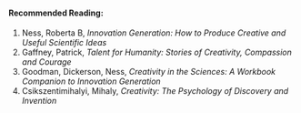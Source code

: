 
#### Recommended Reading:

1.  Ness, Roberta B, *Innovation Generation: How to Produce Creative and Useful Scientific Ideas*
2.  Gaffney, Patrick, *Talent for Humanity: Stories of Creativity, Compassion and Courage*
3.  Goodman, Dickerson, Ness, *Creativity in the Sciences: A Workbook Companion to Innovation Generation*
4.  Csikszentimihalyi, Mihaly, *Creativity: The Psychology of Discovery and Invention*

